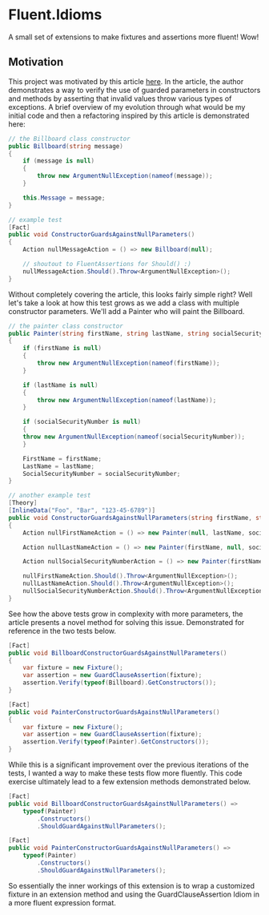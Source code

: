 # Fluent.Idioms

A small set of extensions to make fixtures and assertions more fluent! Wow!

## Motivation

This project was motivated by this article [here](https://madstt.dk/verify-your-guards-with-autofixture/). In the article, the author demonstrates a way to verify the use of guarded parameters in constructors and methods by asserting that invalid values throw various types of exceptions. A brief overview of my evolution through what would be my initial code and then a refactoring inspired by this article is demonstrated here:

```csharp
// the Billboard class constructor
public Billboard(string message)
{
    if (message is null)
    {
        throw new ArgumentNullException(nameof(message));
    }

    this.Message = message;
}

// example test
[Fact]
public void ConstructorGuardsAgainstNullParameters()
{
    Action nullMessageAction = () => new Billboard(null);

    // shoutout to FluentAssertions for Should() :)
    nullMessageAction.Should().Throw<ArgumentNullException>();
}
```

Without completely covering the article, this looks fairly simple right? Well let's take a look at how this test grows as we add a class with multiple constructor parameters. We'll add a Painter who will paint the Billboard.

```csharp
// the painter class constructor
public Painter(string firstName, string lastName, string socialSecurityNumber)
{
    if (firstName is null)
    {
        throw new ArgumentNullException(nameof(firstName));
    }

    if (lastName is null)
    {
        throw new ArgumentNullException(nameof(lastName));
    }

    if (socialSecurityNumber is null)
    {
    throw new ArgumentNullException(nameof(socialSecurityNumber));
    }

    FirstName = firstName;
    LastName = lastName;
    SocialSecurityNumber = socialSecurityNumber;
}

// another example test
[Theory]
[InlineData("Foo", "Bar", "123-45-6789")]
public void ConstructorGuardsAgainstNullParameters(string firstName, string lastName, string socialSecurityNumber)
{
    Action nullFirstNameAction = () => new Painter(null, lastName, socialSecurityNumber);

    Action nullLastNameAction = () => new Painter(firstName, null, socialSecurityNumber);

    Action nullSocialSecurityNumberAction = () => new Painter(firstName, lastName, null);

    nullFirstNameAction.Should().Throw<ArgumentNullException>();
    nullLastNameAction.Should().Throw<ArgumentNullException>();
    nullSocialSecurityNumberAction.Should().Throw<ArgumentNullException>();
}
```

See how the above tests grow in complexity with more parameters, the article presents a novel method for solving this issue. Demonstrated for reference in the two tests below.

```csharp
[Fact]
public void BillboardConstructorGuardsAgainstNullParameters()
{
    var fixture = new Fixture();
    var assertion = new GuardClauseAssertion(fixture);
    assertion.Verify(typeof(Billboard).GetConstructors());
}

[Fact]
public void PainterConstructorGuardsAgainstNullParameters()
{
    var fixture = new Fixture();
    var assertion = new GuardClauseAssertion(fixture);
    assertion.Verify(typeof(Painter).GetConstructors());
}
```

While this is a significant improvement over the previous iterations of the tests, I wanted a way to make these tests flow more fluently. This code exercise ultimately lead to a few extension methods demonstrated below.

```csharp
[Fact]
public void BillboardConstructorGuardsAgainstNullParameters() =>
    typeof(Painter)
        .Constructors()
        .ShouldGuardAgainstNullParameters();

[Fact]
public void PainterConstructorGuardsAgainstNullParameters() =>
    typeof(Painter)
        .Constructors()
        .ShouldGuardAgainstNullParameters();
```

So essentially the inner workings of this extension is to wrap a customized fixture in an extension method and using the GuardClauseAssertion Idiom in a more fluent expression format.
